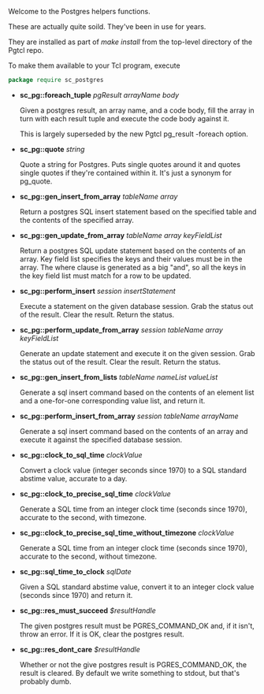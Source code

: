 
Welcome to the Postgres helpers functions.

These are actually quite soild.  They've been in use for years.

They are installed as part of *make install* from the top-level directory of the Pgtcl repo.

To make them available to your Tcl program, execute

```tcl
package require sc_postgres
```

* **sc_pg::foreach_tuple** *pgResult* *arrayName* *body*

    Given a postgres result, an array name, and a code body, fill the array in turn with each result tuple and execute the code body against it.

	This is largely superseded by the new Pgtcl pg_result -foreach option.


* **sc_pg::quote** *string*

    Quote a string for Postgres.  Puts single quotes around it and quotes single quotes if they're contained within it. It's just a synonym for pg_quote.

* **sc_pg::gen_insert_from_array** *tableName* *array*

    Return a postgres SQL insert statement based on the specified table and the contents of the specified array.


* **sc_pg::gen_update_from_array** *tableName* *array* *keyFieldList*

    Return a postgres SQL update statement based on the contents of an array.  Key field list specifies the keys and their values must be in the array.  The where clause is generated as a big "and", so all the keys in the key field list must match for a row to be updated.

* **sc_pg::perform_insert** *session* *insertStatement*

    Execute a statement on the given database session.  Grab the status out of the result.  Clear the result.  Return the status.

* **sc_pg::perform_update_from_array** *session* *tableName* *array* *keyFieldList*

    Generate an update statement and execute it on the given session.  Grab the status out of the result.  Clear the result.  Return the status.

* **sc_pg::gen_insert_from_lists** *tableName* *nameList* *valueList*

    Generate a sql insert command based on the contents of an element list and a one-for-one corresponding value list, and return it.

* **sc_pg::perform_insert_from_array** *session* *tableName* *arrayName*

    Generate a sql insert command based on the contents of an array and execute it against the specified database session.

* **sc_pg::clock_to_sql_time** *clockValue*

    Convert a clock value (integer seconds since 1970) to a SQL standard abstime value, accurate to a day.

* **sc_pg::clock_to_precise_sql_time** *clockValue*

    Generate a SQL time from an integer clock time (seconds since 1970), accurate to the second, with timezone.

* **sc_pg::clock_to_precise_sql_time_without_timezone** *clockValue*

    Generate a SQL time from an integer clock time (seconds since 1970), accurate to the second, without timezone.

* **sc_pg::sql_time_to_clock** *sqlDate*

    Given a SQL standard abstime value, convert it to an integer clock value (seconds since 1970) and return it.

* **sc_pg::res_must_succeed** *$resultHandle*

    The given postgres result must be PGRES_COMMAND_OK and, if it isn't, throw an error.  If it is OK, clear the postgres result.

* **sc_pg::res_dont_care** *$resultHandle*

    Whether or not the give postgres result is PGRES_COMMAND_OK, the result is cleared.  By default we write something to stdout, but that's probably dumb.

